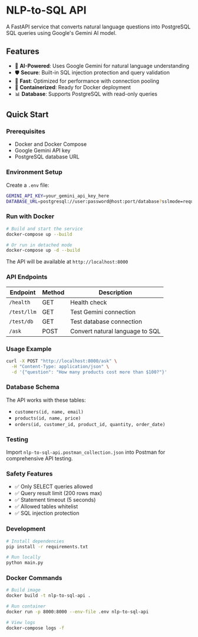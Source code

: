 # NLP-to-SQL API

A FastAPI service that converts natural language questions into PostgreSQL SQL queries using Google's Gemini AI model.

## Features

- 🧠 **AI-Powered**: Uses Google Gemini for natural language understanding
- 🛡️ **Secure**: Built-in SQL injection protection and query validation
- 🚀 **Fast**: Optimized for performance with connection pooling
- 🐳 **Containerized**: Ready for Docker deployment
- 📊 **Database**: Supports PostgreSQL with read-only queries

## Quick Start

### Prerequisites

- Docker and Docker Compose
- Google Gemini API key
- PostgreSQL database URL

### Environment Setup

Create a `.env` file:

```bash
GEMINI_API_KEY=your_gemini_api_key_here
DATABASE_URL=postgresql://user:password@host:port/database?sslmode=require
```

### Run with Docker

```bash
# Build and start the service
docker-compose up --build

# Or run in detached mode
docker-compose up -d --build
```

The API will be available at `http://localhost:8000`

### API Endpoints

| Endpoint | Method | Description |
|----------|--------|-------------|
| `/health` | GET | Health check |
| `/test/llm` | GET | Test Gemini connection |
| `/test/db` | GET | Test database connection |
| `/ask` | POST | Convert natural language to SQL |

### Usage Example

```bash
curl -X POST "http://localhost:8000/ask" \
  -H "Content-Type: application/json" \
  -d '{"question": "How many products cost more than $100?"}'
```

### Database Schema

The API works with these tables:
- `customers(id, name, email)`
- `products(id, name, price)`
- `orders(id, customer_id, product_id, quantity, order_date)`

### Testing

Import `nlp-to-sql-api.postman_collection.json` into Postman for comprehensive API testing.

### Safety Features

- ✅ Only SELECT queries allowed
- ✅ Query result limit (200 rows max)
- ✅ Statement timeout (5 seconds)
- ✅ Allowed tables whitelist
- ✅ SQL injection protection

### Development

```bash
# Install dependencies
pip install -r requirements.txt

# Run locally
python main.py
```

### Docker Commands

```bash
# Build image
docker build -t nlp-to-sql-api .

# Run container
docker run -p 8000:8000 --env-file .env nlp-to-sql-api

# View logs
docker-compose logs -f
```
